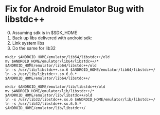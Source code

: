 # Fix for Android Emulator Bug with libstdc++

0. Assuming sdk is in $SDK\_HOME
1. Back up libs delivered with android sdk:
2. Link system libs
3. Do the same for lib32
```
mkdir $ANDROID_HOME/emulator/lib64/libstdc++/old
mv $ANDROID_HOME/emulator/lib64/libstdc++/* $ANDROID_HOME/emulator/lib64/libstdc++/old
ln -s /usr/lib/libstdc++.so.6 $ANDROID_HOME/emulator/lib64/libstdc++/
ln -s /usr/lib/libstdc++.so.6.0.* $ANDROID_HOME/emulator/lib64/libstdc++/

mkdir $ANDROID_HOME/emulator/lib/libstdc++/old
mv $ANDROID_HOME/emulator/lib/libstdc++/* $ANDROID_HOME/emulator/lib/libstdc++/old
ln -s /usr/lib32/libstdc++.so.6 $ANDROID_HOME/emulator/lib/libstdc++/
ln -s /usr/lib32/libstdc++.so.6.0.* $ANDROID_HOME/emulator/lib/libstdc++/
```
